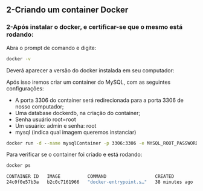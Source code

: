 ## **2-Criando um container Docker**

### **2-Após instalar o docker, e certificar-se que o mesmo está rodando:**

Abra o prompt de comando e digite:
```cmd
docker -v
```
Deverá aparecer a versão do docker instalada em seu computador:

Após isso iremos criar um container do MySQL, com as seguintes configurações:

- A porta 3306 do container será redirecionada para a porta 3306 de nosso computador;
- Uma database dockerdb, na criação do container;
- Senha usuário root=root
- Um usuário: admin e senha: root
- mysql (indica qual imagem queremos instanciar)

```cmd
docker run -d --name mysqlContainer -p 3306:3306 -e MYSQL_ROOT_PASSWORD=root -e MYSQL_DATABASE=dockerDatabase -e MYSQL_USER=admin -e MYSQL_PASSWORD=root mysql
```

Para verificar se o container foi criado e está rodando:
```cmd
docker ps
```
```cmd
CONTAINER ID   IMAGE          COMMAND                  CREATED          STATUS          PORTS                               NAMES
24c0f0e57b3a   b2c0c7161966   "docker-entrypoint.s…"   38 minutes ago   Up 38 minutes   0.0.0.0:3306->3306/tcp, 33060/tcp   practical_torvalds
```


